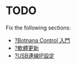 # TODO

Fix the following sections:

* [?Botnana Control 入門](./botnana-control-tutorial.md)
* [?軟體更新](./update-software.md)
* [?USB連線IP設定](./faq/gadget.md)

